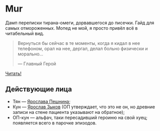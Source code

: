 Mur
===

Дамп переписки тирана-омеги, дорвавшегося до писечки. Гайд для самых отмороженных. Мопед не мой, я просто привёл всё в читабельный вид.

> Вернуться бы сейчас в те моменты, когда я кидал в нее телефоном, орал на нее, дергал, делал больно физически и морально…
>
> — Главный Герой

[Читать!](conversation.md)


## Действующие лица

- Тян — [Ярослава Пешнина](https://vk.com/id2869832);
- Кун — [Ярослав Зыков](https://vk.com/id1677274) (ОП утверждает, что это не он, но древние записи на стене пациента указывают на обратное);
- ОП-кун — альфач, таки пересадивший героиню на свой хуец; появляется всего в парочке эпизодов.
